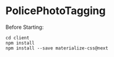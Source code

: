 # PolicePhotoTagging
Before Starting:
```
cd client
npm install
npm install --save materialize-css@next
```

